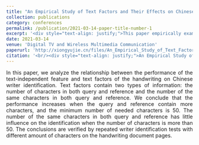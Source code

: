 ```yaml
---
title: "An Empirical Study of Text Factors and Their Effects on Chinese Writer Identification"
collection: publications
category: conferences
permalink: /publication/2021-03-14-paper-title-number-1
excerpt: '<div style="text-align: justify;">This paper empirically examines the effects of text factors on Chinese writer identification with text - independent features. It concludes that more characters boost performance, 50 is the minimum number needed, and the number of same characters has little impact above 50.</div>'
date: 2021-03-14
venue: 'Digital TV and Wireless Multimedia Communication'
paperurl: 'http://xiongyujie.cn/files/An_Empirical_Study_of_Text_Factors_and_Their_Effects_on_Chinese_Writer_Identification.pdf'
citation: '<br/><div style="text-align: justify;">An Empirical Study of Text Factors and Their Effects on Chinese Writer Identification, Y.-J. Xiong*, Y. Lu and Y.-C. Cao, Digital TV and Wireless Multimedia Communication, (2021) pp. 194-205</div>'
---
```


<div style="text-align: justify;">In this paper, we analyze the relationship between the performance of the text-independent feature and text factors of the handwriting on Chinese writer identification. Text factors contain two types of information: the number of characters in both query and reference and the number of the same characters in both query and reference. We conclude that the performance increases when the query and reference contain more characters, and the minimum number of needed characters is 50. The number of the same characters in both query and reference has little influence on the identification when the number of characters is more than 50. The conclusions are verified by repeated writer identification tests with different amount of characters on the handwriting document pages.</div>

<br/>
